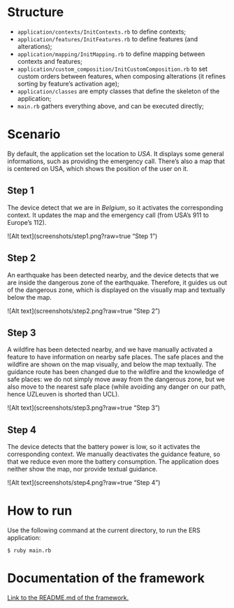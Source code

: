 
# Structure

* ```application/contexts/InitContexts.rb``` to define contexts;
* ```application/features/InitFeatures.rb``` to define features (and alterations);
* ```application/mapping/InitMapping.rb``` to define mapping between contexts and features;
* ```application/custom_composition/InitCustomComposition.rb``` to set custom orders between features, when composing alterations (it refines sorting by feature’s activation age);
* ```application/classes``` are empty classes that define the skeleton of the application;
* ```main.rb``` gathers everything above, and can be executed directly;

# Scenario

By default, the application set the location to *USA*. It displays some general informations, such as providing the emergency call. There’s also a map that is centered on USA, which shows the position of the user on it.

## Step 1

The device detect that we are in *Belgium*, so it activates the corresponding context. It updates the map and the emergency call (from USA’s 911 to Europe’s 112).

![Alt text](screenshots/step1.png?raw=true “Step 1”)

## Step 2

An earthquake has been detected nearby, and the device detects that we are inside the dangerous zone of the earthquake. Therefore, it guides us out of the dangerous zone, which is displayed on the visually map and textually below the map.

![Alt text](screenshots/step2.png?raw=true “Step 2”)

## Step 3

A wildfire has been detected nearby, and we have manually activated a feature to have information on nearby safe places. The safe places and the wildfire are shown on the map visually, and below the map textually. The guidance route has been changed due to the wildfire and the knowledge of safe places: we do not simply move away from the dangerous zone, but we also move to the nearest safe place (while avoiding any danger on our path, hence UZLeuven is shorted than UCL).

![Alt text](screenshots/step3.png?raw=true “Step 3”)

## Step 4

The device detects that the battery power is low, so it activates the corresponding context. We manually deactivates the guidance feature, so that we reduce even more the battery consumption. The application does neither show the map, nor provide textual guidance.

![Alt text](screenshots/step4.png?raw=true “Step 4”)


# How to run

Use the following command at the current directory, to run the ERS application:

```
$ ruby main.rb
```

# Documentation of the framework

[Link to the README.md of the framework.](../framework/README.md)